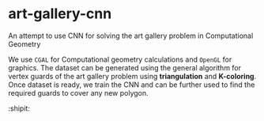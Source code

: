 # art-gallery-cnn
An attempt to use CNN for solving the art gallery problem in Computational Geometry

We use ```CGAL``` for Computational geometry calculations and ```OpenGL``` for graphics.
The dataset can be generated using the general algorithm for vertex guards of the art gallery problem using **triangulation** and **K-coloring**.
Once dataset is ready, we train the CNN and can be further used to find the required guards to cover any new polygon.

:shipit:
